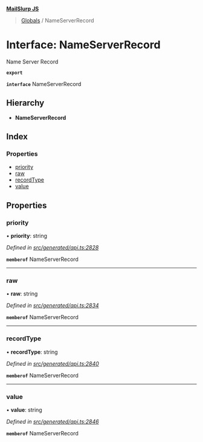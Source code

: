 **[MailSlurp JS](../README.md)**

> [Globals](../README.md) / NameServerRecord

# Interface: NameServerRecord

Name Server Record

**`export`** 

**`interface`** NameServerRecord

## Hierarchy

* **NameServerRecord**

## Index

### Properties

* [priority](nameserverrecord.md#priority)
* [raw](nameserverrecord.md#raw)
* [recordType](nameserverrecord.md#recordtype)
* [value](nameserverrecord.md#value)

## Properties

### priority

•  **priority**: string

*Defined in [src/generated/api.ts:2828](https://github.com/mailslurp/mailslurp-client/blob/5a4fc29/src/generated/api.ts#L2828)*

**`memberof`** NameServerRecord

___

### raw

•  **raw**: string

*Defined in [src/generated/api.ts:2834](https://github.com/mailslurp/mailslurp-client/blob/5a4fc29/src/generated/api.ts#L2834)*

**`memberof`** NameServerRecord

___

### recordType

•  **recordType**: string

*Defined in [src/generated/api.ts:2840](https://github.com/mailslurp/mailslurp-client/blob/5a4fc29/src/generated/api.ts#L2840)*

**`memberof`** NameServerRecord

___

### value

•  **value**: string

*Defined in [src/generated/api.ts:2846](https://github.com/mailslurp/mailslurp-client/blob/5a4fc29/src/generated/api.ts#L2846)*

**`memberof`** NameServerRecord
